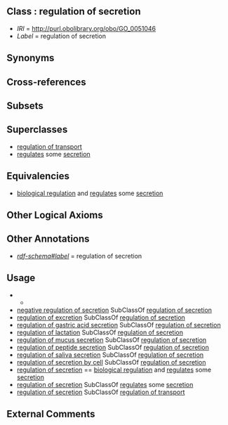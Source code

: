 
## Class : regulation of secretion

 * *IRI* = http://purl.obolibrary.org/obo/GO_0051046
 * *Label* = regulation of secretion

## Synonyms


## Cross-references


## Subsets


## Superclasses

 * [regulation of transport](../../GO/49/GO_0051049.md)
 * [regulates](../../RO/11/RO_0002211.md) some [secretion](../../GO/03/GO_0046903.md)

## Equivalencies

 * [biological regulation](../../GO/07/GO_0065007.md) and [regulates](../../RO/11/RO_0002211.md) some [secretion](../../GO/03/GO_0046903.md)

## Other Logical Axioms


## Other Annotations

 * *[rdf-schema#label](../../el/rdf-schema#label.md)* = regulation of secretion

## Usage

 * -
 * [negative regulation of secretion](../../GO/48/GO_0051048.md) SubClassOf [regulation of secretion](../../GO/46/GO_0051046.md)
 * [regulation of excretion](../../GO/62/GO_0044062.md) SubClassOf [regulation of secretion](../../GO/46/GO_0051046.md)
 * [regulation of gastric acid secretion](../../GO/53/GO_0060453.md) SubClassOf [regulation of secretion](../../GO/46/GO_0051046.md)
 * [regulation of lactation](../../GO/87/GO_1903487.md) SubClassOf [regulation of secretion](../../GO/46/GO_0051046.md)
 * [regulation of mucus secretion](../../GO/55/GO_0070255.md) SubClassOf [regulation of secretion](../../GO/46/GO_0051046.md)
 * [regulation of peptide secretion](../../GO/91/GO_0002791.md) SubClassOf [regulation of secretion](../../GO/46/GO_0051046.md)
 * [regulation of saliva secretion](../../GO/77/GO_0046877.md) SubClassOf [regulation of secretion](../../GO/46/GO_0051046.md)
 * [regulation of secretion by cell](../../GO/30/GO_1903530.md) SubClassOf [regulation of secretion](../../GO/46/GO_0051046.md)
 * [regulation of secretion](../../GO/46/GO_0051046.md) == [biological regulation](../../GO/07/GO_0065007.md) and [regulates](../../RO/11/RO_0002211.md) some [secretion](../../GO/03/GO_0046903.md)
 * [regulation of secretion](../../GO/46/GO_0051046.md) SubClassOf [regulates](../../RO/11/RO_0002211.md) some [secretion](../../GO/03/GO_0046903.md)
 * [regulation of secretion](../../GO/46/GO_0051046.md) SubClassOf [regulation of transport](../../GO/49/GO_0051049.md)

## External Comments

